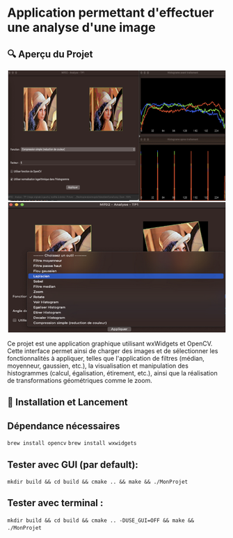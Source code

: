 # Application permettant d'effectuer une analyse d'une image


## 🔍 Aperçu du Projet

<p align="center">
  <img src="data/app1.png" alt="image de l'app" width="500" height="300">
  <img src="data/app2.png" alt="image de l'app" width="500" height="300">
</p>



Ce projet est une application graphique utilisant wxWidgets et OpenCV. Cette interface permet ainsi de charger des images  et de sélectionner les fonctionnalités à appliquer, telles que l'application de filtres (médian, moyenneur, gaussien, etc.), la visualisation et manipulation des histogrammes (calcul, égalisation, étirement, etc.), ainsi que la réalisation de transformations géométriques comme le zoom.



## 🔄 Installation et Lancement

## Dépendance nécessaires
`brew install opencv`
`brew install wxwidgets`

## Tester avec GUI (par default):

`mkdir build && cd build && cmake .. && make && ./MonProjet`


## Tester avec terminal :

`mkdir build && cd build && cmake .. -DUSE_GUI=OFF && make && ./MonProjet`
